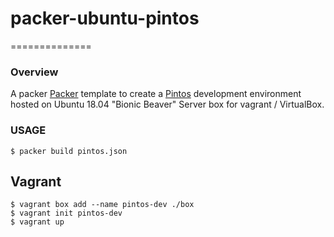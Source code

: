 # packer-ubuntu-pintos
==============
### Overview

A packer [Packer](https://packer.io/) template to create a [Pintos](http://pintos-os.org) development environment hosted on Ubuntu 18.04 "Bionic Beaver" Server box for vagrant / VirtualBox.

### USAGE

    $ packer build pintos.json

## Vagrant

```
$ vagrant box add --name pintos-dev ./box
$ vagrant init pintos-dev
$ vagrant up
```